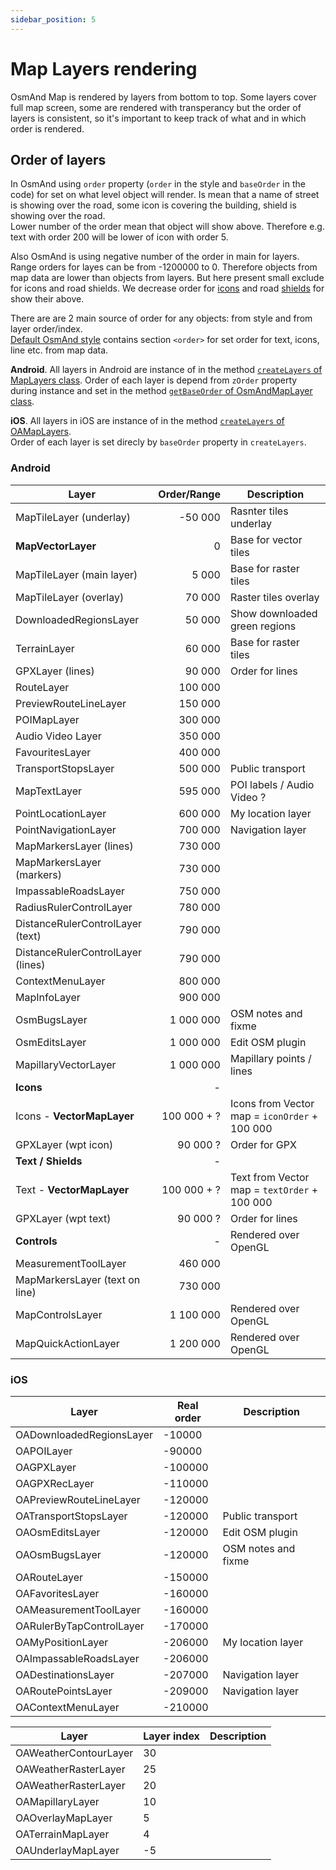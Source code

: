 ```yaml
---
sidebar_position: 5
---
```


# Map Layers rendering

OsmAnd Map is rendered by layers from bottom to top. Some layers cover full map screen, some are rendered with transperancy but the order of layers is consistent, so it's important to keep track of what and in which order is rendered.



## Order of layers

In OsmAnd using `order` property (`order` in the style and `baseOrder` in the code) for set on what level object will render.
 Is mean that a name of street is showing over the road, some icon is covering the building, shield is showing over the road.  
 Lower number of the order mean that object will show above. Therefore e.g. text with order 200 will be lower of icon with order 5.  

Also OsmAnd is using negative number of the order in main for layers. Range orders for layes can be from -1200000 to 0.
 Therefore objects from map data are lower than objects from layers. But here present small exclude for icons and road shields. 
 We decrease order for [icons](https://github.com/osmandapp/OsmAnd-core/blob/41388a1ea569c98af029a60db7ebe0db7aa34e50/src/Map/MapPrimitiviser_P.cpp#L2869) and road [shields](https://github.com/osmandapp/OsmAnd-core/blob/41388a1ea569c98af029a60db7ebe0db7aa34e50/src/Map/MapPrimitiviser_P.cpp#L2720) for show their above.  

There are are 2 main source of order for any objects: from style and from layer order/index.  
[Default OsmAnd style](https://github.com/osmandapp/OsmAnd-resources/blob/652b38e6d5d291f8932eb7946ded9ce787cff579/rendering_styles/default.render.xml#L3166) contains section `<order>` for set order for text, icons, line etc. from map data.  


**Android**. All layers in Android are instance of in the method [`createLayers` of MapLayers class](https://github.com/osmandapp/OsmAnd/blob/c87a2e70df7759c5116b1f133ad38065d0dc4dfa/OsmAnd/src/net/osmand/plus/views/MapLayers.java#L121).
Order of each layer is depend from `zOrder` property during instance and set in the method [`getBaseOrder` of OsmAndMapLayer class](https://github.com/osmandapp/OsmAnd/blob/c87a2e70df7759c5116b1f133ad38065d0dc4dfa/OsmAnd/src/net/osmand/plus/views/layers/base/OsmandMapLayer.java#L95).

**iOS**. All layers in iOS are instance of in the method [`createLayers` of OAMapLayers](https://github.com/osmandapp/OsmAnd-iOS/blob/c03cc60d4301c743573ac50dfc0026522c08a66c/Sources/Controllers/Map/Layers/OAMapLayers.mm#L36).  
Order of each layer is set direcly by `baseOrder` property in `createLayers`.

### Android
| Layer                         | Order/Range | Description            |
| ----------------------------  | ----------: |----------------------- |
| MapTileLayer (underlay)       | -50 000     | Rasnter tiles underlay |
| **MapVectorLayer**            |       0     | Base for vector tiles  |
| MapTileLayer (main layer)     |   5 000     | Base for raster tiles  |
| MapTileLayer (overlay)        |  70 000     | Raster tiles overlay   |
| DownloadedRegionsLayer        |  50 000     | Show downloaded green regions|
| TerrainLayer                  |  60 000     | Base for raster tiles  |
| GPXLayer (lines)              |  90 000     | Order for lines       |
| RouteLayer                    |  100 000    |                       |
| PreviewRouteLineLayer         |  150 000    |                       |
| POIMapLayer                   |  300 000     |                       |
| Audio Video Layer             |  350 000     |                       |
| FavouritesLayer               |  400 000     |                       |
| TransportStopsLayer           |  500 000     | Public transport      |
| MapTextLayer                  |  595 000     | POI labels / Audio Video ? |
| PointLocationLayer            |  600 000     | My location layer     |
| PointNavigationLayer          |  700 000     | Navigation layer      |
| MapMarkersLayer (lines)       |  730 000     |                       |
| MapMarkersLayer (markers)     |  730 000     |                       |
| ImpassableRoadsLayer          |  750 000     |                       |
| RadiusRulerControlLayer       |  780 000     |                       |
| DistanceRulerControlLayer (text)  |  790 000     |                       |
| DistanceRulerControlLayer (lines) |  790 000     |                       |
| ContextMenuLayer              |  800 000     |                       |
| MapInfoLayer                  |  900 000     |                       |
| OsmBugsLayer                  |  1 000 000    | OSM notes and fixme   |
| OsmEditsLayer                 |  1 000 000    | Edit OSM plugin       |
| MapillaryVectorLayer          |  1 000 000    | Mapillary points / lines|
|  **Icons**                    | -             |   |
| Icons - **VectorMapLayer**    |  100 000 + ?| Icons from Vector map = ```iconOrder``` + 100 000  |
| GPXLayer (wpt icon)           |  90 000   ? | Order for GPX         |
|  **Text / Shields**           | -             |   |
| Text - **VectorMapLayer**     |  100 000 + ?| Text from Vector map = ```textOrder``` + 100 000  |
| GPXLayer (wpt text)           |  90 000   ? | Order for lines       |
|  **Controls**                 | -             | Rendered over OpenGL  |
| MeasurementToolLayer          |  460 000      |                       |
| MapMarkersLayer (text on line)|  730  000     |                       |
| MapControlsLayer              |  1 100 000    | Rendered over OpenGL  |
| MapQuickActionLayer           |  1 200 000    | Rendered over OpenGL  |


### iOS

| Layer                        | Real order | Description           |
| ---------------------------- | ---------- |---------------------- |
| OADownloadedRegionsLayer     | -10000     |                       |
| OAPOILayer                   | -90000     |                       |
| OAGPXLayer                   | -100000    |                       |
| OAGPXRecLayer                | -110000    |                       |
| OAPreviewRouteLineLayer      | -120000    |                       |
| OATransportStopsLayer        | -120000    | Public transport      |
| OAOsmEditsLayer              | -120000    | Edit OSM plugin       |
| OAOsmBugsLayer               | -120000    | OSM notes and fixme   |
| OARouteLayer                 | -150000    |                       |
| OAFavoritesLayer             | -160000    |                       |
| OAMeasurementToolLayer       | -160000    |                       |
| OARulerByTapControlLayer     | -170000    |                       |
| OAMyPositionLayer            | -206000    | My location layer     |
| OAImpassableRoadsLayer       | -206000    |                       |
| OADestinationsLayer          | -207000    | Navigation layer      |
| OARoutePointsLayer           | -209000    | Navigation layer      |
| OAContextMenuLayer           | -210000    |                       |

| Layer                        | Layer index | Description          |
| ---------------------------- | ----------- |--------------------- |
| OAWeatherContourLayer	       | 30          |                      |
| OAWeatherRasterLayer	       | 25          |                      |
| OAWeatherRasterLayer	       | 20          |                      |
| OAMapillaryLayer	           | 10          |                      |
| OAOverlayMapLayer	           | 5           |                      |
| OATerrainMapLayer	           | 4           |                      |
| OAUnderlayMapLayer	       | -5          |                      |